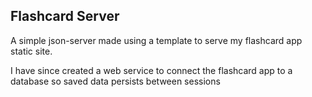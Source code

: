 ## Flashcard Server
A simple json-server made using a template to serve my flashcard app static site.

I have since created a web service to connect the flashcard app to a database so saved data persists between sessions
